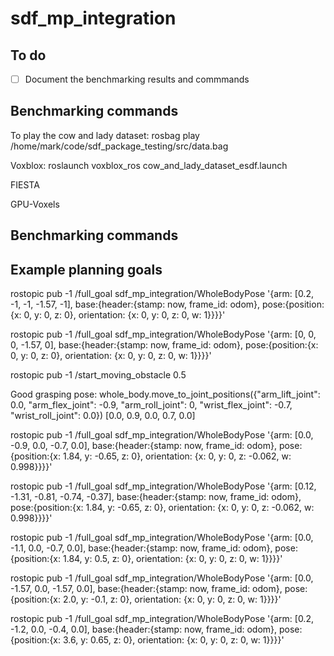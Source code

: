 # sdf_mp_integration

## To do

- [ ] Document the benchmarking results and commmands
## Benchmarking commands

To play the cow and lady dataset:
rosbag play /home/mark/code/sdf_package_testing/src/data.bag

Voxblox:
roslaunch voxblox_ros cow_and_lady_dataset_esdf.launch

FIESTA

GPU-Voxels



## Benchmarking commands



## Example planning goals
rostopic pub -1 /full_goal sdf_mp_integration/WholeBodyPose '{arm: [0.2, -1, -1, -1.57, -1], base:{header:{stamp: now, frame_id: odom}, pose:{position:{x: 0, y: 0, z: 0}, orientation: {x: 0, y: 0, z: 0, w: 1}}}}'

rostopic pub -1 /full_goal sdf_mp_integration/WholeBodyPose '{arm: [0, 0, 0, -1.57, 0], base:{header:{stamp: now, frame_id: odom}, pose:{position:{x: 0, y: 0, z: 0}, orientation: {x: 0, y: 0, z: 0, w: 1}}}}'

rostopic pub -1 /start_moving_obstacle 0.5




Good grasping pose: whole_body.move_to_joint_positions({"arm_lift_joint": 0.0, "arm_flex_joint": -0.9, "arm_roll_joint": 0, "wrist_flex_joint": -0.7, "wrist_roll_joint": 0.0})
[0.0, 0.9, 0.0, 0.7, 0.0]

rostopic pub -1 /full_goal sdf_mp_integration/WholeBodyPose '{arm: [0.0, -0.9, 0.0, -0.7, 0.0], base:{header:{stamp: now, frame_id: odom}, pose:{position:{x: 1.84, y: -0.65, z: 0}, orientation: {x: 0, y: 0, z: -0.062, w: 0.998}}}}'

rostopic pub -1 /full_goal sdf_mp_integration/WholeBodyPose '{arm: [0.12, -1.31, -0.81, -0.74, -0.37], base:{header:{stamp: now, frame_id: odom}, pose:{position:{x: 1.84, y: -0.65, z: 0}, orientation: {x: 0, y: 0, z: -0.062, w: 0.998}}}}'


<!-- Nice for the ori settings -->
rostopic pub -1 /full_goal sdf_mp_integration/WholeBodyPose '{arm: [0.0, -1.1, 0.0, -0.7, 0.0], base:{header:{stamp: now, frame_id: odom}, pose:{position:{x: 1.84, y: 0.5, z: 0}, orientation: {x: 0, y: 0, z: 0, w: 1}}}}'

<!-- Pick up task -->
rostopic pub -1 /full_goal sdf_mp_integration/WholeBodyPose '{arm: [0.0, -1.57, 0.0, -1.57, 0.0], base:{header:{stamp: now, frame_id: odom}, pose:{position:{x: 2.0, y: -0.1, z: 0}, orientation: {x: 0, y: 0, z: 0, w: 1}}}}'

<!-- Shelf task -->

rostopic pub -1 /full_goal sdf_mp_integration/WholeBodyPose '{arm: [0.2, -1.2, 0.0, -0.4, 0.0], base:{header:{stamp: now, frame_id: odom}, pose:{position:{x: 3.6, y: 0.65, z: 0}, orientation: {x: 0, y: 0, z: 0, w: 1}}}}'
